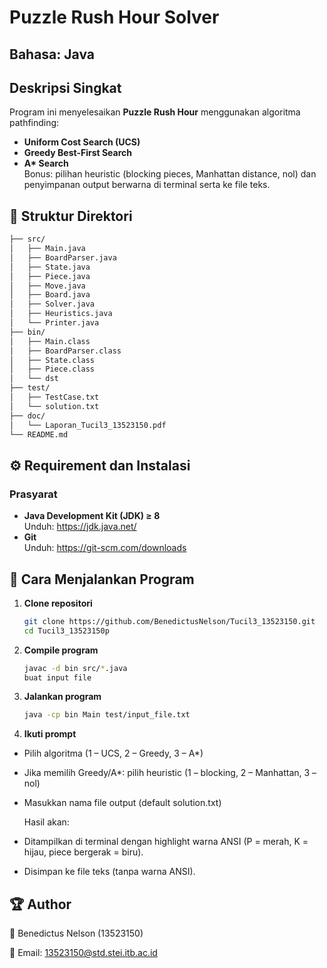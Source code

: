 # Puzzle Rush Hour Solver  
## Bahasa: Java

## Deskripsi Singkat
Program ini menyelesaikan **Puzzle Rush Hour** menggunakan algoritma pathfinding:
- **Uniform Cost Search (UCS)**
- **Greedy Best-First Search**
- **A\* Search**  
Bonus: pilihan heuristic (blocking pieces, Manhattan distance, nol) dan penyimpanan output berwarna di terminal serta ke file teks.

## 📁 Struktur Direktori
```bash
├── src/
│   ├── Main.java
│   ├── BoardParser.java
│   ├── State.java
│   ├── Piece.java
│   ├── Move.java
│   ├── Board.java
│   ├── Solver.java
│   ├── Heuristics.java
│   └── Printer.java
├── bin/
│   ├── Main.class
│   ├── BoardParser.class
│   ├── State.class
│   ├── Piece.class
│   └── dst
├── test/
│   ├── TestCase.txt      
│   └── solution.txt         
├── doc/
│   └── Laporan_Tucil3_13523150.pdf
└── README.md
```
## ⚙ Requirement dan Instalasi

### Prasyarat
- **Java Development Kit (JDK) ≥ 8**  
  Unduh: https://jdk.java.net/  
- **Git**  
  Unduh: https://git-scm.com/downloads  

## 🚀 Cara Menjalankan Program

1. **Clone repositori**  
   ```bash
   git clone https://github.com/BenedictusNelson/Tucil3_13523150.git
   cd Tucil3_13523150p
   
2. **Compile program**
   ```bash
   javac -d bin src/*.java
   buat input file

3. **Jalankan program**
   ```bash
   java -cp bin Main test/input_file.txt
   
5. **Ikuti prompt**
* Pilih algoritma (1 – UCS, 2 – Greedy, 3 – A*)
* Jika memilih Greedy/A*: pilih heuristic (1 – blocking, 2 – Manhattan, 3 – nol)
* Masukkan nama file output (default solution.txt)

    Hasil akan:
* Ditampilkan di terminal dengan highlight warna ANSI (P = merah, K = hijau, piece bergerak = biru).
* Disimpan ke file teks (tanpa warna ANSI).

## 🏆 Author
👤 Benedictus Nelson (13523150)

📧 Email: 13523150@std.stei.itb.ac.id

